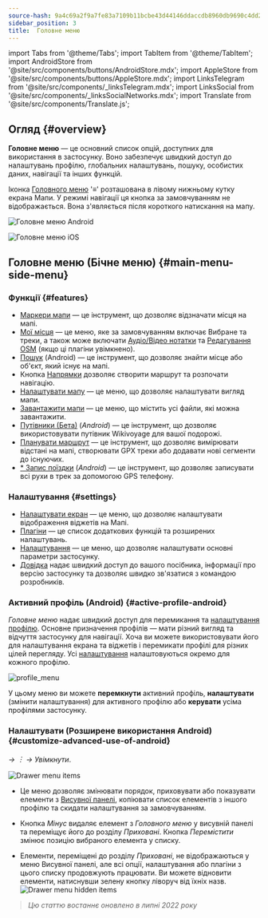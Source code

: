 ```yaml
---
source-hash: 9a4c69a2f9a7fe83a7109b11bcbe43d44146ddaccdb8960db9690c4dd2a6f32a
sidebar_position: 3
title:  Головне меню
---
```

import Tabs from '@theme/Tabs';
import TabItem from '@theme/TabItem';
import AndroidStore from '@site/src/components/buttons/AndroidStore.mdx';
import AppleStore from '@site/src/components/buttons/AppleStore.mdx';
import LinksTelegram from '@site/src/components/_linksTelegram.mdx';
import LinksSocial from '@site/src/components/_linksSocialNetworks.mdx';
import Translate from '@site/src/components/Translate.js';




## Огляд {#overview}

**Головне меню** — це основний список опцій, доступних для використання в застосунку. Воно забезпечує швидкий доступ до налаштувань профілю, глобальних налаштувань, пошуку, особистих даних, навігації та інших функцій.

Іконка [Головного меню](../widgets/map-buttons.md#main-menu) '&#8801;' розташована в лівому нижньому кутку екрана Мапи. У режимі навігації ця кнопка за замовчуванням не відображається. Вона з'являється після короткого натискання на мапу.

<Tabs groupId="operating-systems">

<TabItem value="android" label="Android">

![Головне меню Android](@site/static/img/menu/main_menu_android.png)

</TabItem>

<TabItem value="ios" label="iOS">

![Головне меню iOS](@site/static/img/menu/main_menu_ios.png)

</TabItem>

</Tabs>


## Головне меню (Бічне меню) {#main-menu-side-menu}

### Функції {#features}

- [Маркери мапи](../personal/markers.md) — це інструмент, що дозволяє відзначати місця на мапі.
- [Мої місця](../personal/myplaces.md) — це меню, яке за замовчуванням включає Вибране та треки, а також може включати [Аудіо/Відео нотатки](../plugins/audio-video-notes.md) та [Редагування OSM](../plugins/osm-editing.md) (якщо ці плагіни увімкнено).
- [Пошук](../search/index.md) (Android) — це інструмент, що дозволяє знайти місце або об'єкт, який існує на мапі.
- Кнопка [Напрямки](../widgets/map-buttons.md#directions) дозволяє створити маршрут та розпочати навігацію.
- [Налаштувати мапу](../map/configure-map-menu.md) — це меню, що дозволяє налаштувати вигляд мапи.
- [Завантажити мапи](../start-with/download-maps.md) — це меню, що містить усі файли, які можна завантажити.
- [Путівники (Бета)](../plan-route/travel-guides.md) (*Android*) — це інструмент, що дозволяє використовувати путівник Wikivoyage для вашої подорожі.
- [Планувати маршрут](../plan-route/create-route.md) — це інструмент, що дозволяє вимірювати відстані на мапі, створювати GPX треки або додавати нові сегменти до існуючих.
- [* Запис поїздки](../plugins/trip-recording.md) (*Android*) — це інструмент, що дозволяє записувати всі рухи в трек за допомогою GPS телефону.

### Налаштування {#settings}

- [Налаштувати екран](../widgets/configure-screen.md) — це меню, що дозволяє налаштувати відображення віджетів на Мапі.
- [Плагіни](../plugins/index.md#configure-plugin) — це список додаткових функцій та розширених налаштувань.
- [Налаштування](../personal/global-settings.md) — це меню, що дозволяє налаштувати основні параметри застосунку.
- [Довідка](./first-steps.md#offline-help) надає швидкий доступ до вашого посібника, інформації про версію застосунку та дозволяє швидко зв'язатися з командою розробників.

### Активний профіль (Android) {#active-profile-android}

*Головне меню* надає швидкий доступ для перемикання та [налаштування профілю](../personal/profiles.md). Основне призначення профілів — мати різний вигляд та відчуття застосунку для навігації. Хоча ви можете використовувати його для налаштування екрана та віджетів і перемикати профілі для різних цілей перегляду. Усі [налаштування](../personal/profiles.md) налаштовуються окремо для кожного профілю.

![profile_menu](@site/static/img/menu/profile_menu.png)

У цьому меню ви можете **перемкнути** активний профіль, **налаштувати** (змінити налаштування) для активного профілю або **керувати** усіма профілями застосунку.


### Налаштувати (Розширене використання Android) {#customize-advanced-use-of-android}

*<Translate android="true" ids="shared_string_menu,configure_profile,ui_customization,shared_string_drawer"/> →  &#65049; → Увімкнути*.  

![Drawer menu items ](@site/static/img/settings/drawer_menu_correct.png)  

- Це меню дозволяє змінювати порядок, приховувати або показувати елементи з [Висувної панелі](../personal/profiles.md#drawer), копіювати список елементів з іншого профілю та скидати налаштування за замовчуванням.  

- Кнопка *Мінус* видаляє елемент з *Головного меню* у висувній панелі та переміщує його до розділу *Приховані*. Кнопка *Перемістити* змінює позицію вибраного елемента у списку.  

- Елементи, переміщені до розділу *Приховані*, не відображаються у меню Висувної панелі, але всі опції, налаштування або плагіни з цього списку продовжують працювати. Ви можете відновити елементи, натиснувши зелену кнопку ліворуч від їхніх назв.  
    ![Drawer menu hidden items ](@site/static/img/settings/drawer_menu_hidden_items.png)

> *Цю статтю востаннє оновлено в липні 2022 року*